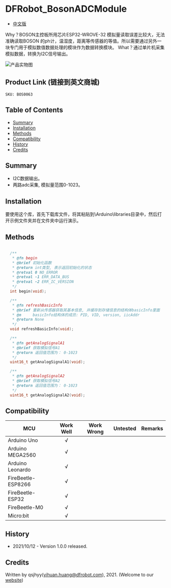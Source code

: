 # DFRobot_BosonADCModule
* [中文版](./README_CN.md)

Why？BOSON主控板所用芯片ESP32-WROVE-32 模拟量读取误差比较大，无法准确读取BOSON 的ph计，温湿度，距离等传感器的等值。所以需要通过另外一块专门用于模拟数值数据处理的模块作为数据转换模块。
What？通过单片机采集模拟数据，转换为I2C信号输出。

![产品实物图](./resources/images/BosonAdcModule.png)


## Product Link (链接到英文商城)
    SKU: BOS0063


## Table of Contents

* [Summary](#summary)
* [Installation](#installation)
* [Methods](#methods)
* [Compatibility](#compatibility)
* [History](#history)
* [Credits](#credits)


## Summary

* I2C数据输出。<br>
* 两路adc采集, 模拟量范围0-1023。<br>


## Installation

要使用这个库，首先下载库文件，将其粘贴到\Arduino\libraries目录中，然后打开示例文件夹并在文件夹中运行演示。


## Methods

```C++

  /**
   * @fn begin
   * @brief 初始化函数
   * @return int类型, 表示返回初始化的状态
   * @retval 0 NO_ERROR
   * @retval -1 ERR_DATA_BUS
   * @retval -2 ERR_IC_VERSION
   */
  int begin(void);

  /**
   * @fn refreshBasicInfo
   * @brief 重新从传感器获取其基本信息, 并缓存到存储信息的结构体basicInfo里面
   * @n     basicInfo结构体的成员: PID, VID, version, iicAddr
   * @return None
   */
  void refreshBasicInfo(void);

  /**
   * @fn getAnalogSignalA1
   * @brief 获取模拟信号A1
   * @return 返回值范围为： 0-1023
   */
  uint16_t getAnalogSignalA1(void);

  /**
   * @fn getAnalogSignalA2
   * @brief 获取模拟信号A2
   * @return 返回值范围为： 0-1023
   */
  uint16_t getAnalogSignalA2(void);

```


## Compatibility

MCU                | Work Well    | Work Wrong   | Untested    | Remarks
------------------ | :----------: | :----------: | :---------: | :----:
Arduino Uno        |      √       |              |             |
Arduino MEGA2560   |      √       |              |             |
Arduino Leonardo   |      √       |              |             |
FireBeetle-ESP8266 |      √       |              |             |
FireBeetle-ESP32   |      √       |              |             |
FireBeetle-M0      |      √       |              |             |
Micro:bit          |      √       |              |             |


## History

- 2021/10/12 - Version 1.0.0 released.


## Credits

Written by qsjhyy(yihuan.huang@dfrobot.com), 2021. (Welcome to our [website](https://www.dfrobot.com/))

